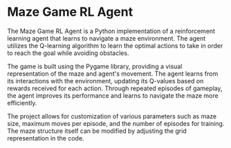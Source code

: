 # Maze Game RL Agent

The Maze Game RL Agent is a Python implementation of a reinforcement learning agent that learns to navigate a maze environment. The agent utilizes the Q-learning algorithm to learn the optimal actions to take in order to reach the goal while avoiding obstacles.

The game is built using the Pygame library, providing a visual representation of the maze and agent's movement. The agent learns from its interactions with the environment, updating its Q-values based on rewards received for each action. Through repeated episodes of gameplay, the agent improves its performance and learns to navigate the maze more efficiently.

The project allows for customization of various parameters such as maze size, maximum moves per episode, and the number of episodes for training. The maze structure itself can be modified by adjusting the grid representation in the code.
